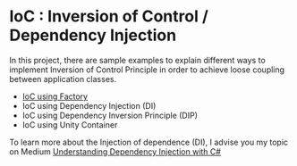 # IoC : Inversion of Control / Dependency Injection

In this project, there are sample examples to explain different ways to implement Inversion of Control Principle in order to 
achieve loose coupling between application classes. 

* [IoC using Factory](./Factory)
* IoC using Dependency Injection (DI)
* IoC using Dependency Inversion Principle (DIP)
* IoC using Unity Container

To learn more about the Injection of dependence (DI), I advise you my topic on Medium
[Understanding Dependency Injection with C#](https://medium.com/@abdelmajid.baco/understanding-dependency-injection-with-c-7da4ad9986e9)
